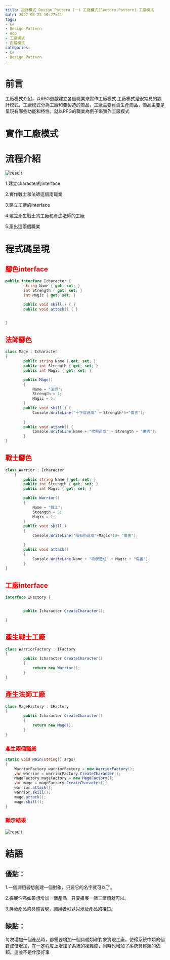 ```yaml
---
title: 設計模式 Design Pattern (一) 工廠模式(Factory Pattern)_工廠模式
date: 2022-08-23 10:27:41
tags: 
- C#
- Design Pattern
- oop
- 工廠模式
- 創建模式
categories: 
- C#
- Design Pattern
---
```





# 前言
工廠模式介紹，以RPG遊戲建立各個職業來實作工廠模式
工廠模式是很常見的設計模式，工廠模式分為工廠和要製造的商品，工廠主要負責生產商品，商品主要是呈現有哪些功能和特性，就以RPG的職業為例子來實作工廠模式

<!--more-->


# 實作工廠模式
# 流程介紹

![result](../image/designpattern/designpattern-factory-2_1.png "result")

1.建立character的interface

2.實作戰士和法師這個兩職業

3.建立工廠的interface

4.建立產生戰士的工廠和產生法師的工廠

5.產出這兩個職業


# 程式碼呈現

<h2 style="color:red">腳色interface</h2>



```C#
public interface Icharacter {
        string Name { get; set; }
        int Strength { get; set; }
        int Magic { get; set; } 

        public void skill() { }
        public void attack() { }


}
```

<h2 style="color:red">法師腳色</h2>

```C#
class Mage : Icharacter
{
        public string Name { get; set; }
        public int Strength { get; set; }
        public int Magic { get; set; }

        public Mage()
        {
            Name = "法師";
            Strength = 1;
            Magic = 5;
        }
        public void skill() {
            Console.WriteLine("十字展造成" + Strength*5+"傷害");
        
        }
        public void attack() {
            Console.WriteLine(Name + "攻擊造成" + Strength + "傷害");
        }
}
```

<h2 style="color:red">戰士腳色</h2>

```C#
class Warrior : Icharacter
    {
        public string Name { get; set; }
        public int Strength { get; set; }
        public int Magic { get; set; }

        public Warrior()
        {
            Name = "戰士";
            Strength = 5;
            Magic = 1;
        }
        public void skill()
        {
            Console.WriteLine("隕石術造成"+Magic*10+ "傷害");

        }
        public void attack()
        {
            Console.WriteLine(Name + "攻擊造成" + Magic + "傷害");
        }
}
```

<h2 style="color:red">工廠interface</h2>

```C#
interface IFactory {


        public Icharacter CreateCharacter();

}
```

<h2 style="color:red">產生戰士工廠</h2>

```C#
class WarriorFactory : IFactory
{
        public Icharacter CreateCharacter()
        {
            return new Warrior();
        }
}
```


<h2 style="color:red">產生法師工廠</h2>

```C#
class MageFactory : IFactory
{
        public Icharacter CreateCharacter()
        {
            return new Mage();
        }
}
```


<h3 style="color:red">產生兩個職業</h3>


```C#
static void Main(string[] args)
{
    WarriorFactory warriorFactory = new WarriorFactory();
    var warrior = warriorFactory.CreateCharacter();
    MageFactory mageFactory = new MageFactory();
    var mage = mageFactory.CreateCharacter();
    warrior.attack();
    warrior.skill();
    mage.attack();
    mage.skill();
}
```

<h3 style="color:red">顯示結果</h3>

![result](../image/designpattern/designpattern-factory-2_2.png "result")




# 結語

## 優點：
1.一個調用者想創建一個對象，只要它的名字就可以了。 

2.擴展性高如果想增加一個產品，只要擴展一個工廠類就可以。

3.屏蔽產品的具體實現，調用者可以只涉及產品的接口。
## 缺點：
每次增加一個產品時，都需要增加一個具體類和對象實現工廠，使得系統中類的個數成倍增加，在一定程度上增加了系統的複雜度，同時也增加了系統具體類的依賴。這並不是什麼好事